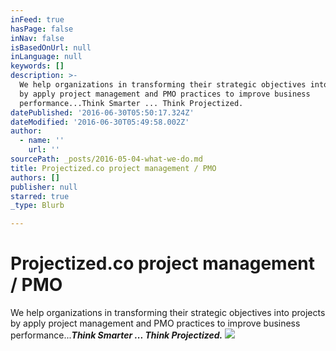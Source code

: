 ```yaml
---
inFeed: true
hasPage: false
inNav: false
isBasedOnUrl: null
inLanguage: null
keywords: []
description: >-
  We help organizations in transforming their strategic objectives into projects
  by apply project management and PMO practices to improve business
  performance...Think Smarter ... Think Projectized.
datePublished: '2016-06-30T05:50:17.324Z'
dateModified: '2016-06-30T05:49:58.002Z'
author:
  - name: ''
    url: ''
sourcePath: _posts/2016-05-04-what-we-do.md
title: Projectized.co project management / PMO
authors: []
publisher: null
starred: true
_type: Blurb

---
```

# Projectized.co project management / PMO

We help organizations in transforming their strategic objectives into projects by apply project management and PMO practices to improve business performance..._**Think Smarter ... Think Projectized.**_
![](https://the-grid-user-content.s3-us-west-2.amazonaws.com/2857fcd8-6c08-40e4-8582-e86123ef8850.png)